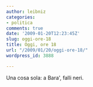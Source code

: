 ```yaml
---
author: leibniz
categories:
- politica
comments: true
date: '2009-01-20T12:23:45Z'
slug: oggi-ore-18
title: Oggi, ore 18
url: "/2009/01/20/oggi-ore-18/"
wordpress_id: 3888

---
```

Una cosa sola: a Bara', falli neri.
